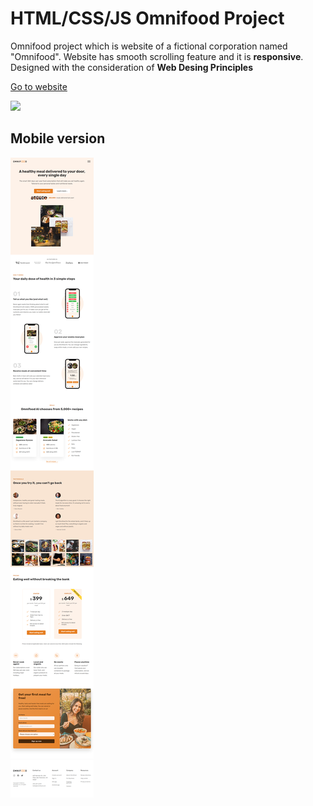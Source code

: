 # HTML/CSS/JS Omnifood Project

Omnifood project which is website of a fictional corporation named "Omnifood".
Website has smooth scrolling feature and it is **responsive**. Designed with the
consideration of **Web Desing Principles**

[Go to website](https://fatihfurkanaydemir-omnifood.netlify.app)

![](https://github.com/fatihfurkanaydemir/html-css-omnifood/blob/master/page.png)

## Mobile version

![](https://github.com/fatihfurkanaydemir/html-css-omnifood/blob/master/page-mobile.png)
